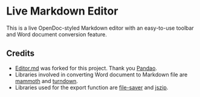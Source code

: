# Live Markdown Editor

This is a live OpenDoc-styled Markdown editor with an easy-to-use toolbar and Word document conversion feature.

## Credits

- [Editor.md](https://github.com/pandao/editor.md) was forked for this project. Thank you [Pandao](https://github.com/pandao).
- Libraries involved in converting Word document to Markdown file are [mammoth](https://www.npmjs.com/package/mammoth) and [turndown](https://www.npmjs.com/package/turndown).
- Libraries used for the export function are [file-saver](https://www.npmjs.com/package/file-saver) and [jszip](https://www.npmjs.com/package/jszip).  